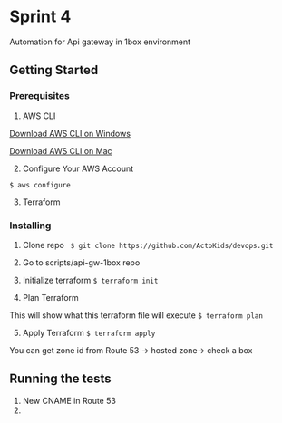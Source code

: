 # Sprint 4 
Automation for Api gateway in 1box environment

## Getting Started

### Prerequisites
1. AWS CLI

[Download AWS CLI on Windows](https://docs.aws.amazon.com/cli/latest/userguide/install-windows.html)

[Download AWS CLI on Mac](https://docs.aws.amazon.com/cli/latest/userguide/install-macos.html)

2. Configure Your AWS Account
 ```
 $ aws configure
 ```

3. Terraform 

### Installing
1. Clone repo
``` $ git clone https://github.com/ActoKids/devops.git```

2. Go to scripts/api-gw-1box repo

3. Initialize terraform 
```$ terraform init ```
4. Plan Terraform 

  This will show what this terraform file will execute
```$ terraform plan```

5. Apply Terraform 
```$ terraform apply```

You can get zone id from Route 53 -> hosted zone-> check a box

## Running the tests
1. New CNAME in Route 53
2.
